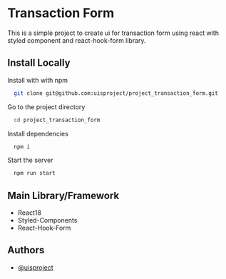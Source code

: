 # Transaction Form

This is a simple project to create ui for transaction form using react with styled component and react-hook-form library.

## Install Locally

Install with with npm

```bash
  git clone git@github.com:uisproject/project_transaction_form.git
```

Go to the project directory

```bash
  cd project_transaction_form
```

Install dependencies

```bash
  npm i
```

Start the server

```bash
  npm run start
```

## Main Library/Framework

- React18
- Styled-Components
- React-Hook-Form

## Authors

- [@uisproject](https://github.com/uisproject)
